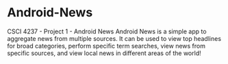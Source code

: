 # Android-News
CSCI 4237 - Project 1 - Android News Android News is a simple app to aggregate news from multiple sources. It can be used to view top headlines for broad categories, perform specific term searches, view news from specific sources, and view local news in different areas of the world!
